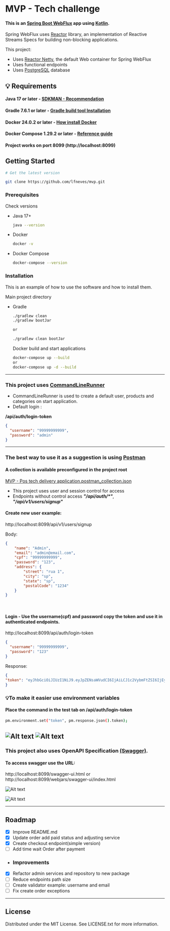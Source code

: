 # MVP - Tech challenge

#### This is an [Spring Boot WebFlux](https://docs.spring.io/spring/docs/current/spring-framework-reference/web-reactive.html) app using [Kotlin](https://kotlinlang.org/).

Spring WebFlux uses [Reactor](https://projectreactor.io/) library, an implementation of Reactive Streams
Specs for building non-blocking applications.

This project:
* Uses [Reactor Netty](https://github.com/reactor/reactor-netty), the default Web container for Spring WebFlux
* Uses functional endpoints
* Uses [PostgreSQL](https://www.postgresql.org/) database


## 💡 Requirements

#### Java 17 or later - [SDKMAN - Recommendation](https://sdkman.io/install)

#### Gradle 7.6.1 or later - [Gradle build tool Installation](https://gradle.org/install/)

#### Docker 24.0.2 or later - [How install Docker](https://docs.docker.com/engine/install/)

#### Docker Compose 1.29.2 or later - [Reference guide](https://docs.docker.com/compose/install/)

#### Project works on port 8099 (http://localhost:8099)

<!-- GETTING STARTED -->
## Getting Started

```sh
# Get the latest version

git clone https://github.com/lfneves/mvp.git
```


### Prerequisites
Check versions
* Java 17+
  ```sh
  java --version
  ```

* Docker
  ```sh
  docker -v
  ```

* Docker Compose
  ```sh
  docker-compose --version
  ```

### Installation
This is an example of how to use the software and how to install them.

Main project directory
* Gradle
  ```sh
  ./gradlew clean
  ./gradlew bootJar
  
  or 
  
  ./gradlew clean bootJar
  ```
  
  Docker build and start applications
    ```sh
  docker-compose up --build
   or
  docker-compose up -d --build
  ```

---
### This project uses [CommandLineRunner](https://docs.spring.io/spring-boot/docs/current/api/org/springframework/boot/CommandLineRunner.html)
- CommandLineRunner is used to create a default user, products and categories on start application.
- Default login :

**/api/auth/login-token**
```json
{
  "username": "99999999999",
  "password": "admin"
}
```
---

### The best way to use it as a suggestion is using [Postman](https://www.postman.com/downloads/)
#### A collection is available preconfigured in the project root
[MVP - Pos tech delivery application.postman_collection.json]()

- This project uses user and session control for access
- Endpoints without control access  _**"/api/auth/*"**_, **_"/api/v1/users/signup"_**

#### Create new user example:
http://localhost:8099/api/v1/users/signup

Body:
```json
{
    "name": "Admin",
    "email": "admin@email.com",
    "cpf": "99999999999",
    "password": "123",
    "address": {
        "street": "rua 1",
        "city": "sp",
        "state": "sp",
        "postalCode": "1234"
    }
}
```

<br/>

#### Login - Use the username(cpf) and password copy the token and use it in authenticated endpoints.

http://localhost:8099/api/auth/login-token
```json
{
  "username": "99999999999",
  "password": "123"
}
```
Response:
```json
{
"token": "eyJhbGciOiJIUzI1NiJ9.eyJpZENsaWVudCI6IjAiLCJ1c2VybmFtZSI6IjEyMzQ1Njc4OTEyIiwic3ViIjoiMTIzNDU2Nzg5MTIiLCJpYXQiOjE2ODgwOTI1NTAsImF1ZCI6Im5vLWFwcGxpY2F0aW9uLW5hbWUiLCJleHAiOjE2ODgwOTQwMDB9.HagYPqukwOML3OYad8sRjlnE0Gsy-5tGUSC72S-xyfU"
}
```

### 💡To make it easier use environment variables 
#### Place the command in the test tab on /api/auth/login-token
```sh
pm.environment.set("token", pm.response.json().token);
```
![Alt text](images/postman_01.png "Postman token environment")
![Alt text](images/postman_02.png "Postman token using")
---

### This project also uses OpenAPI Specification [(Swagger)](https://swagger.io/docs/specification/about/).

#### To access swagger use the URL:
http://localhost:8099/swagger-ui.html
or
http://localhost:8099/webjars/swagger-ui/index.html

![Alt text](images/swagger_01.png "Swagger home")

![Alt text](images/swagger_02.png "Swagger Endpoints")

---

<!-- ROADMAP -->
## Roadmap

- [x] Improve README.md
- [X] Update order add paid status and adjusting service
- [x] Create checkout endpoint(simple version)
- [ ] Add time wait Order after payment
- ### Improvements
- [x] Refactor admin services and repository to new package
- [ ] Reduce endpoints path size
- [ ] Create validator example: username and email
- [ ] Fix create order exceptions

---
<!-- LICENSE -->
## License

Distributed under the MIT License. See LICENSE.txt for more information.

